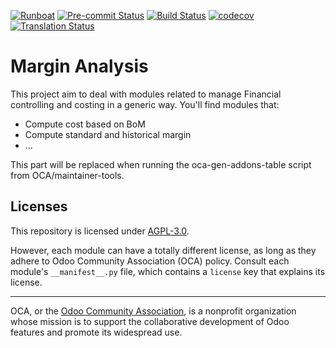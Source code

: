 
[![Runboat](https://img.shields.io/badge/runboat-Try%20me-875A7B.png)](https://runboat.odoo-community.org/builds?repo=OCA/margin-analysis&target_branch=13.0)
[![Pre-commit Status](https://github.com/OCA/margin-analysis/actions/workflows/pre-commit.yml/badge.svg?branch=13.0)](https://github.com/OCA/margin-analysis/actions/workflows/pre-commit.yml?query=branch%3A13.0)
[![Build Status](https://github.com/OCA/margin-analysis/actions/workflows/test.yml/badge.svg?branch=13.0)](https://github.com/OCA/margin-analysis/actions/workflows/test.yml?query=branch%3A13.0)
[![codecov](https://codecov.io/gh/OCA/margin-analysis/branch/13.0/graph/badge.svg)](https://codecov.io/gh/OCA/margin-analysis)
[![Translation Status](https://translation.odoo-community.org/widgets/margin-analysis-13-0/-/svg-badge.svg)](https://translation.odoo-community.org/engage/margin-analysis-13-0/?utm_source=widget)

<!-- /!\ do not modify above this line -->

# Margin Analysis

This project aim to deal with modules related to manage Financial controlling and costing in a generic way. You'll find modules that:

 - Compute cost based on BoM
 - Compute standard and historical margin
 - ...

<!-- /!\ do not modify below this line -->

<!-- prettier-ignore-start -->

[//]: # (addons)

This part will be replaced when running the oca-gen-addons-table script from OCA/maintainer-tools.

[//]: # (end addons)

<!-- prettier-ignore-end -->

## Licenses

This repository is licensed under [AGPL-3.0](LICENSE).

However, each module can have a totally different license, as long as they adhere to Odoo Community Association (OCA)
policy. Consult each module's `__manifest__.py` file, which contains a `license` key
that explains its license.

----
OCA, or the [Odoo Community Association](http://odoo-community.org/), is a nonprofit
organization whose mission is to support the collaborative development of Odoo features
and promote its widespread use.
